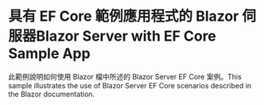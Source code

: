 # <a name="blazor-server-with-ef-core-sample-app"></a><span data-ttu-id="0adf4-101">具有 EF Core 範例應用程式的 Blazor 伺服器</span><span class="sxs-lookup"><span data-stu-id="0adf4-101">Blazor Server with EF Core Sample App</span></span>

<span data-ttu-id="0adf4-102">此範例說明如何使用 Blazor 檔中所述的 Blazor Server EF Core 案例。</span><span class="sxs-lookup"><span data-stu-id="0adf4-102">This sample illustrates the use of Blazor Server EF Core scenarios described in the Blazor documentation.</span></span>
